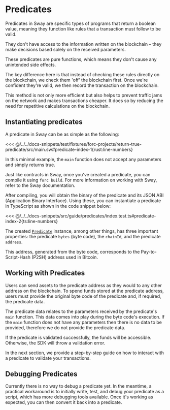 <script setup>
  import { data } from '../../versions.data'
  const { forc } = data
  const introUrl = `https://docs.fuel.network/docs/sway/introduction/`
  const debugUrl = `https://docs.fuel.network/docs/sway/sway-program-types/predicates/#debugging-predicates`
</script>

# Predicates

Predicates in Sway are specific types of programs that return a boolean value, meaning they function like rules that a transaction must follow to be valid.

They don't have access to the information written on the blockchain – they make decisions based solely on the received parameters.

These predicates are pure functions, which means they don't cause any unintended side effects.

The key difference here is that instead of checking these rules directly on the blockchain, we check them 'off' the blockchain first. Once we're confident they're valid, we then record the transaction on the blockchain.

This method is not only more efficient but also helps to prevent traffic jams on the network and makes transactions cheaper. It does so by reducing the need for repetitive calculations on the blockchain.

## Instantiating predicates

A predicate in Sway can be as simple as the following:

<<< @/../../docs-snippets/test/fixtures/forc-projects/return-true-predicate/src/main.sw#predicate-index-1{rust:line-numbers}

In this minimal example, the `main` function does not accept any parameters and simply returns true.

Just like contracts in Sway, once you've created a predicate, you can compile it using `forc build`. For more information on working with Sway, refer to the <a :href="introUrl" target="_blank" rel="noreferrer">Sway documentation</a>.

After compiling, you will obtain the binary of the predicate and its JSON ABI (Application Binary Interface). Using these, you can instantiate a predicate in TypeScript as shown in the code snippet below:

<<< @/../../docs-snippets/src/guide/predicates/index.test.ts#predicate-index-2{ts:line-numbers}

The created [`Predicate`](../../api/Predicate/Predicate.md) instance, among other things, has three important properties: the predicate `bytes` (byte code), the `chainId`, and the predicate `address`.

This address, generated from the byte code, corresponds to the Pay-to-Script-Hash (P2SH) address used in Bitcoin.

## Working with Predicates

Users can send assets to the predicate address as they would to any other address on the blockchain. To spend funds stored at the predicate address, users must provide the original byte code of the predicate and, if required, the predicate data.

The predicate data relates to the parameters received by the predicate's `main` function. This data comes into play during the byte code's execution. If the `main` function does not have any parameters then there is no data to be provided, therefore we do not provide the predicate data.

If the predicate is validated successfully, the funds will be accessible. Otherwise, the SDK will throw a validation error.

In the next section, we provide a step-by-step guide on how to interact with a predicate to validate your transactions.

## Debugging Predicates

Currently there is no way to <a :href="debugUrl" target="_blank" rel="noreferrer">debug a predicate</a> yet. In the meantime, a practical workaround is to initially write, test, and debug your predicate as a script, which has more debugging tools available. Once it's working as expected, you can then convert it back into a predicate.
